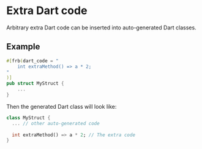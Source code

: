 # Extra Dart code

Arbitrary extra Dart code can be inserted into auto-generated Dart classes.

## Example

```rust
#[frb(dart_code = "
    int extraMethod() => a * 2;
"
)]
pub struct MyStruct {
    ...
}
```

Then the generated Dart class will look like:

```dart
class MyStruct {
  ... // other auto-generated code
  
  int extraMethod() => a * 2; // The extra code
}
```
